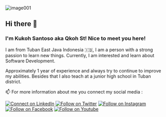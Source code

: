 ![image001](https://user-images.githubusercontent.com/57386598/120131818-57d93b00-c1f3-11eb-9ee5-1bbd0b2377a0.jpg)

## Hi there 👋


### I'm Kukoh Santoso aka Qkoh St! Nice to meet you here!

I am from Tuban East Java Indonesia 🇮🇩, I am a person with a strong passion to learn new things. Currently, I am interested and learn about Software Development.

Approximately 1 year of experience and always try to continue to improve my abilities. Besides that I also teach at a junior high school in Tuban district.

📫 For more information about me you connect my social media :

[![Connect on LinkedIn](https://img.shields.io/badge/--linkedin?label=LinkedIn&logo=LinkedIn&style=social)](https://www.linkedin.com/in/kukoh-santoso-87674217a) [![Follow on Twitter](https://img.shields.io/badge/--twitter?label=Twitter&logo=Twitter&style=social)](https://twitter.com/qkoh_st) [![Follow on Instagram](https://img.shields.io/badge/--instagram?label=Instagram&logo=Instagram&style=social)](https://www.instagram.com/qkoh_st) [![Follow on Facebook](https://img.shields.io/badge/--facebook?label=Facebook&logo=Facebook&style=social)](https://www.facebook.com/qkohst) [![Follow on Youtube](https://img.shields.io/badge/--youtube?label=YouTube&logo=YouTube&style=social)](https://www.youtube.com/channel/UCHO5t3O1satYKfGnlxGDVsg)
